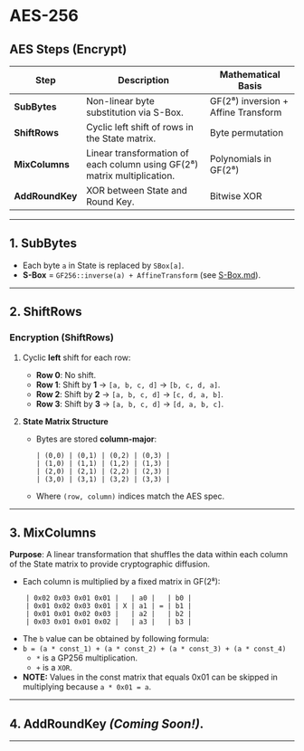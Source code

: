 # AES-256

## **AES Steps (Encrypt)**
| Step            | Description                                                                 | Mathematical Basis        |
|-----------------|-----------------------------------------------------------------------------|--------------------------|
| **SubBytes**    | Non-linear byte substitution via S-Box.                                     | GF(2⁸) inversion + Affine Transform |
| **ShiftRows**   | Cyclic left shift of rows in the State matrix.                              | Byte permutation         |
| **MixColumns**  | Linear transformation of each column using GF(2⁸) matrix multiplication.    | Polynomials in GF(2⁸)    |
| **AddRoundKey** | XOR between State and Round Key.                                           | Bitwise XOR              |

---

## **1. SubBytes**
- Each byte `a` in State is replaced by `SBox[a]`.
- **S-Box** = `GF256::inverse(a) + AffineTransform` (see [S-Box.md](../sbox.md)).

---

## **2. ShiftRows**
### **Encryption (ShiftRows)**
1. Cyclic **left** shift for each row:
    - **Row 0**: No shift.
    - **Row 1**: Shift by **1** → `[a, b, c, d]` → `[b, c, d, a]`.
    - **Row 2**: Shift by **2** → `[a, b, c, d]` → `[c, d, a, b]`.
    - **Row 3**: Shift by **3** → `[a, b, c, d]` → `[d, a, b, c]`.

2. **State Matrix Structure**
    - Bytes are stored **column-major**:
      ```plaintext
      | (0,0) | (0,1) | (0,2) | (0,3) |
      | (1,0) | (1,1) | (1,2) | (1,3) |
      | (2,0) | (2,1) | (2,2) | (2,3) |
      | (3,0) | (3,1) | (3,2) | (3,3) |
      ```
    - Where `(row, column)` indices match the AES spec.

---

## **3. MixColumns**

**Purpose**:
A linear transformation that shuffles the data within each column of the State matrix to provide cryptographic diffusion.

- Each column is multiplied by a fixed matrix in GF(2⁸):
```plaintext
    | 0x02 0x03 0x01 0x01 |   | a0 |   | b0 |
    | 0x01 0x02 0x03 0x01 | X | a1 | = | b1 |
    | 0x01 0x01 0x02 0x03 |   | a2 |   | b2 |
    | 0x03 0x01 0x01 0x02 |   | a3 |   | b3 |
```
- The `b` value can be obtained by following formula:
- `b = (a * const_1) + (a * const_2) + (a * const_3) + (a * const_4)`
  - `*` is a GP256 multiplication.
  - `+` is a `XOR`.
- **NOTE:** Values in the const matrix that equals 0x01 can be skipped in multiplying because `a * 0x01 = a`.

---

## **4. AddRoundKey _(Coming Soon!)_.**

---